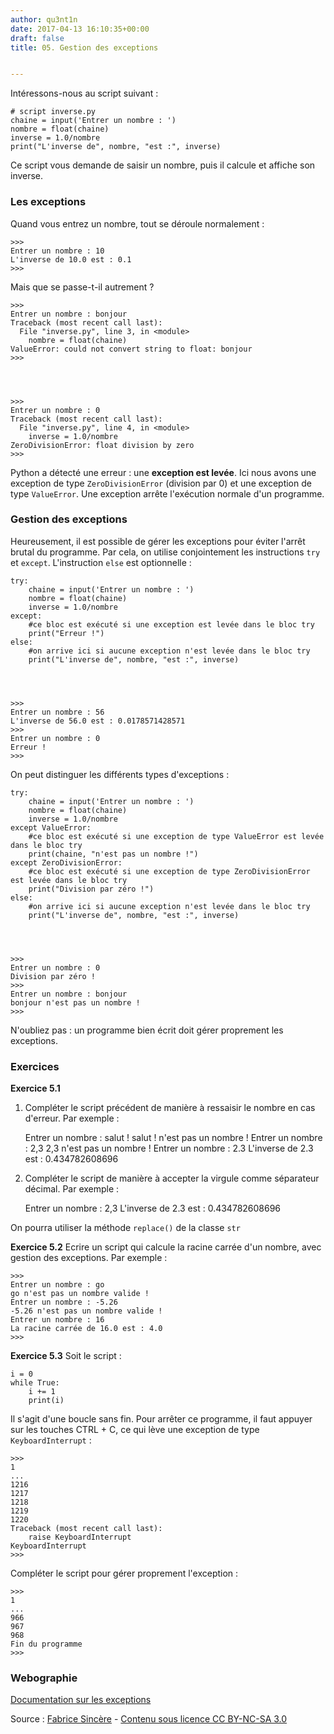 ```yaml
---
author: qu3nt1n
date: 2017-04-13 16:10:35+00:00
draft: false
title: 05. Gestion des exceptions


---
```


Intéressons-nous au script suivant :

    
    # script inverse.py
    chaine = input('Entrer un nombre : ')
    nombre = float(chaine)
    inverse = 1.0/nombre
    print("L'inverse de", nombre, "est :", inverse)


Ce script vous demande de saisir un nombre, puis il calcule et affiche son inverse.


### Les exceptions


Quand vous entrez un nombre, tout se déroule normalement :

    
    >>>
    Entrer un nombre : 10
    L'inverse de 10.0 est : 0.1
    >>>


Mais que se passe-t-il autrement ?

    
    >>>
    Entrer un nombre : bonjour
    Traceback (most recent call last):
      File "inverse.py", line 3, in <module>
        nombre = float(chaine)
    ValueError: could not convert string to float: bonjour
    >>>



    
    >>>
    Entrer un nombre : 0
    Traceback (most recent call last):
      File "inverse.py", line 4, in <module>
        inverse = 1.0/nombre
    ZeroDivisionError: float division by zero
    >>>


Python a détecté une erreur : une **exception est levée**.
Ici nous avons une exception de type `ZeroDivisionError` (division par 0) et une exception de type `ValueError`.
Une exception arrête l'exécution normale d'un programme.


### Gestion des exceptions


Heureusement, il est possible de gérer les exceptions pour éviter l'arrêt brutal du programme.
Par cela, on utilise conjointement les instructions `try` et `except`.
L'instruction `else` est optionnelle :

    
    try:
        chaine = input('Entrer un nombre : ')
        nombre = float(chaine)
        inverse = 1.0/nombre
    except:
        #ce bloc est exécuté si une exception est levée dans le bloc try
        print("Erreur !")
    else:
        #on arrive ici si aucune exception n'est levée dans le bloc try
        print("L'inverse de", nombre, "est :", inverse)



    
    >>>
    Entrer un nombre : 56
    L'inverse de 56.0 est : 0.0178571428571
    >>>
    Entrer un nombre : 0
    Erreur !
    >>>


On peut distinguer les différents types d'exceptions :

    
    try:
        chaine = input('Entrer un nombre : ')
        nombre = float(chaine)
        inverse = 1.0/nombre
    except ValueError:
        #ce bloc est exécuté si une exception de type ValueError est levée dans le bloc try
        print(chaine, "n'est pas un nombre !")
    except ZeroDivisionError:
        #ce bloc est exécuté si une exception de type ZeroDivisionError est levée dans le bloc try
        print("Division par zéro !")
    else:
        #on arrive ici si aucune exception n'est levée dans le bloc try
        print("L'inverse de", nombre, "est :", inverse)



    
    >>>
    Entrer un nombre : 0
    Division par zéro !
    >>>
    Entrer un nombre : bonjour
    bonjour n'est pas un nombre !
    >>>


N'oubliez pas : un programme bien écrit doit gérer proprement les exceptions.


### Exercices


**Exercice 5.1**
1) Compléter le script précédent de manière à ressaisir le nombre en cas d'erreur.
Par exemple :

    
    >>>
    Entrer un nombre : salut !
    salut ! n'est pas un nombre !
    Entrer un nombre : 2,3
    2,3 n'est pas un nombre !
    Entrer un nombre : 2.3
    L'inverse de 2.3 est : 0.434782608696
    >>>


2) Compléter le script de manière à accepter la virgule comme séparateur décimal.
Par exemple :

    
    >>>
    Entrer un nombre : 2,3
    L'inverse de 2.3 est : 0.434782608696
    >>>


On pourra utiliser la méthode `replace()` de la classe `str`

**Exercice 5.2** Ecrire un script qui calcule la racine carrée d'un nombre, avec gestion des exceptions.
Par exemple :

    
    >>>
    Entrer un nombre : go
    go n'est pas un nombre valide !
    Entrer un nombre : -5.26
    -5.26 n'est pas un nombre valide !
    Entrer un nombre : 16
    La racine carrée de 16.0 est : 4.0
    >>>


**Exercice 5.3** Soit le script :

    
    i = 0
    while True:
        i += 1
        print(i)


Il s'agit d'une boucle sans fin.
Pour arrêter ce programme, il faut appuyer sur les touches CTRL + C, ce qui lève une exception de type `KeyboardInterrupt` :

    
    >>>
    1
    ...
    1216
    1217
    1218
    1219
    1220
    Traceback (most recent call last):
        raise KeyboardInterrupt
    KeyboardInterrupt
    >>>


Compléter le script pour gérer proprement l'exception :

    
    >>>
    1
    ...
    966
    967
    968
    Fin du programme
    >>>




### Webographie





 [Documentation sur les exceptions](http://docs.python.org/3/tutorial/errors.html#exceptions)

Source : [Fabrice Sincère](http://fsincere.free.fr/isn/python/cours_python_ch5.php) - [Contenu sous licence CC BY-NC-SA 3.0](http://creativecommons.org/licenses/by-nc-sa/3.0/fr/)

